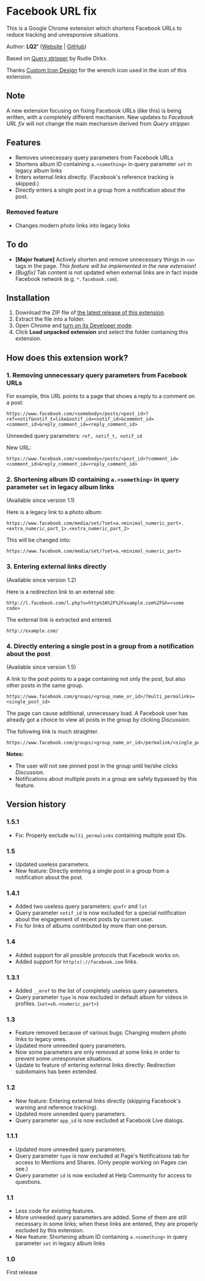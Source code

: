 # Facebook URL fix
This is a Google Chrome extension which shortens Facebook URLs to reduce tracking and unresponsive situations.

Author: **LQ2'** ([Website](http://www.LQ2music.com/) | [GitHub](https://github.com/LQ2-apostrophe))

Based on [Query stripper](https://github.com/rudiedirkx/Query-stripper) by Rudie Dirkx.

Thanks [Custom Icon Design](http://www.customicondesign.com/) for the wrench icon used in the icon of this extension.

## Note
A new extension focusing on fixing Facebook URLs (like this) is being written, with a completely different mechanism. New updates to *Facebook URL fix* will not change the main mechanism derived from *Query stripper*.

## Features
- Removes unnecessary query parameters from Facebook URLs
- Shortens album ID containing `a.<something>` in query parameter `set` in legacy album links
- Enters external links directly. (Facebook's reference tracking is skipped.)
- Directly enters a single post in a group from a notification about the post.

### Removed feature
- Changes modern photo links into legacy links

## To do
- **[Major feature]** Actively shorten and remove unnecessary things in `<a>` tags in the page. *This feature will be implemented in the new extension!*
- *[Bugfix]* Tab content is not updated when external links are in fact inside Facebook network (e.g. `*.facebook.com`).

## Installation
1. Download the ZIP file of [the latest release of this extension](https://github.com/LQ2-apostrophe/Facebook-URL-fix/releases/latest).
2. Extract the file into a folder.
3. Open Chrome and [turn on its Developer mode](https://developer.chrome.com/extensions/faq#faq-dev-01).
4. Click **Load unpacked extension** and select the folder containing this extension.

## How does this extension work?
### 1. Removing unnecessary query parameters from Facebook URLs

For example, this URL points to a page that shows a reply to a comment on a post:
```
https://www.facebook.com/<somebody>/posts/<post_id>?ref=notif&notif_t=like&notif_id=<notif_id>&comment_id=<comment_id>&reply_comment_id=<reply_comment_id>
```
Unneeded query parameters: `ref, notif_t, notif_id`

New URL:
```
https://www.facebook.com/<somebody>/posts/<post_id>?comment_id=<comment_id>&reply_comment_id=<reply_comment_id>
```

### 2. Shortening album ID containing `a.<something>` in query parameter `set` in legacy album links

(Available since version 1.1)

Here is a legacy link to a photo album:
```
https://www.facebook.com/media/set/?set=a.<minimal_numeric_part>.<extra_numeric_part_1>.<extra_numeric_part_2>
```
This will be changed into:
```
https://www.facebook.com/media/set/?set=a.<minimal_numeric_part>
```

### 3. Entering external links directly

(Available since version 1.2)

Here is a redirection link to an external site:
```
http://l.facebook.com/l.php?u=http%3A%2F%2Fexample.com%2F&h=<some code>
```
The external link is extracted and entered.
```
http://example.com/
```

### 4. Directly entering a single post in a group from a notification about the post

(Available since version 1.5)

A link to the post points to a page containing not only the post, but also other posts in the same group.
```
https://www.facebook.com/groups/<group_name_or_id>/?multi_permalinks=<single_post_id>
```
The page can cause additional, unnecessary load. A Facebook user has already got a choice to view all posts in the group by clicking *Discussion.*

The following link is much straighter.
```
https://www.facebook.com/groups/<group_name_or_id>/permalink/<single_post_id>
```
**Notes:**
- The user will not see pinned post in the group until he/she clicks *Discussion*.
- Notifications about multiple posts in a group are safely bypassed by this feature.

## Version history
### 1.5.1
- Fix: Properly exclude `multi_permalinks` containing multiple post IDs.

### 1.5
- Updated useless parameters.
- New feature: Directly entering a single post in a group from a notification about the post.

### 1.4.1
- Added two useless query parameters: `qsefr` and `lst`
- Query parameter `notif_id` is now excluded for a special notification about the engagement of recent posts by current user.
- Fix for links of albums contributed by more than one person.

### 1.4
- Added support for all possible protocols that Facebook works on.
- Added support for `http(s)://facebook.com` links.

### 1.3.1
- Added `__mref` to the list of completely useless query parameters.
- Query parameter `type` is now excluded in default album for videos in profiles. (`set=vb.<numeric_part>`)

### 1.3
- Feature removed because of various bugs: Changing modern photo links to legacy ones.
- Updated more unneeded query parameters.
- Now some parameters are only removed at some links in order to prevent some unresponsive situations.
- Update to feature of entering external links directly: Redirection subdomains has been extended.

### 1.2
- New feature: Entering external links directly (skipping Facebook's warning and reference tracking).
- Updated more unneeded query parameters.
- Query parameter `app_id` is now excluded at Facebook Live dialogs.

### 1.1.1
- Updated more unneeded query parameters.
- Query parameter `type` is now excluded at Page's Notifications tab for access to Mentions and Shares. (Only people working on Pages can see.)
- Query parameter `id` is now excluded at Help Community for access to questions.

### 1.1
- Less code for existing features.
- More unneeded query parameters are added. Some of them are still necessary in some links; when these links are entered, they are properly excluded by this extension.
- New feature: Shortening album ID containing `a.<something>` in query parameter `set` in legacy album links

### 1.0
First release
